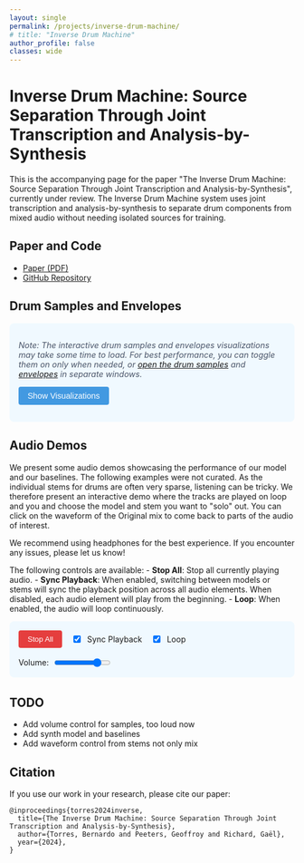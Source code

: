 ```yaml
---
layout: single
permalink: /projects/inverse-drum-machine/
# title: "Inverse Drum Machine"
author_profile: false
classes: wide
---
```


<style>
.track-section {
  margin-bottom: 2.5rem;
  border-bottom: 1px solid #eaeaea;
  padding-bottom: 1.5rem;
}

.track-title {
  font-size: 1.2rem;
  font-weight: bold;
  margin-bottom: 1rem;
  color: #2b6cb0;
}

.comparison-table {
  width: 100%;
  border-collapse: collapse;
  margin-bottom: 1.5rem;
  overflow-x: auto;
  display: block;
}

.comparison-table th, .comparison-table td {
  padding: 0.5rem;
  border: 1px solid #e2e8f0;
}

.comparison-table th {
  background-color: #f7fafc;
  text-align: left;
  font-weight: 600;
}

.comparison-table td {
  background-color: #f8f9fa;
}

.model-name {
  font-weight: 600;
  min-width: 100px;
}

.player-button {
  background-color: #4299e1;
  color: white;
  border: none;
  border-radius: 0.25rem;
  padding: 0.5rem;
  cursor: pointer;
  width: 100%;
  position: relative;
  transition: all 0.2s;
}

.player-button:hover {
  background-color: #3182ce;
}

.player-button.playing {
  background-color: #e53e3e;
}

.player-button.playing:hover {
  background-color: #c53030;
}

.player-button.unavailable {
  background-color: #a0aec0;
  opacity: 0.5;
  cursor: not-allowed;
}

.player-button.unavailable:hover {
  background-color: #a0aec0;
}

.progress-indicator {
  position: absolute;
  bottom: 0;
  left: 0;
  height: 3px;
  width: 0%;
  background-color: rgba(255, 255, 255, 0.7);
  transition: width 0.1s linear;
}

.global-controls {
  display: flex;
  flex-wrap: wrap;
  gap: 1rem;
  margin-bottom: 2rem;
  padding: 1rem;
  background-color: #f0f9ff;
  border-radius: 0.5rem;
  align-items: center;
}

.control-group {
  display: flex;
  align-items: center;
  gap: 0.5rem;
}

.volume-slider {
  width: 100px;
}

.stop-all-button {
  background-color: #e53e3e;
  color: white;
  padding: 0.5rem 1rem;
  border: none;
  border-radius: 0.25rem;
  cursor: pointer;
}

.stop-all-button:hover {
  background-color: #c53030;
}

/* Waveform styles */
.waveform-container {
  margin-bottom: 1.5rem;
}

.waveform {
  height: 80px;
  margin-bottom: 0.5rem;
  background-color: #f7fafc;
  border: 1px solid #e2e8f0;
  border-radius: 4px;
}

.stem-waveform {
  height: 60px;
  margin-bottom: 0.75rem;
  background-color: #f7fafc;
  border: 1px solid #e2e8f0;
  border-radius: 4px;
  display: none; /* Hidden by default */
}

.waveform-label {
  font-size: 0.8rem;
  color: #4a5568;
  margin-bottom: 0.25rem;
  font-weight: 600;
}

@media (max-width: 768px) {
  .comparison-table td, .comparison-table th {
    padding: 0.3rem;
  }
  
  .model-name {
    font-size: 0.8rem;
    min-width: 70px;
  }
  
  .player-button {
    padding: 0.3rem;
    font-size: 0.8rem;
  }
  
  .global-controls {
    flex-direction: column;
    align-items: flex-start;
  }
  
  .control-group.volume {
    width: 100%;
  }
  
  .volume-slider {
    width: 100%;
  }
}
</style>

# Inverse Drum Machine: Source Separation Through Joint Transcription and Analysis-by-Synthesis

This is the accompanying page for the paper "The Inverse Drum Machine: Source Separation Through Joint Transcription and Analysis-by-Synthesis", currently under review. The Inverse Drum Machine system uses joint transcription and analysis-by-synthesis to separate drum components from mixed audio without needing isolated sources for training.

## Paper and Code

- [Paper (PDF)](/documents/inverse_drum_machine.pdf) <!-- Add your paper link when available -->
- [GitHub Repository](https://github.com/bernardo-torres/inverse-drum-machine) <!-- Add your GitHub repo link -->


<h2>Drum Samples and Envelopes</h2>

<div class="additional-content-controls">
  <p class="content-notice">
    <i>Note: The interactive drum samples and envelopes visualizations may take some time to load. For best performance, you can toggle them on only when needed, or <a href="/assets/html/inverse-drum-machine/IDM/test_drum_samples.html" target="_blank">open the drum samples</a> and <a href="/assets/html/inverse-drum-machine/IDM/test_envelopes.html" target="_blank">envelopes</a> in separate windows.</i>
  </p>
  
  <button id="toggleVisualizationsBtn" class="toggle-button">Show Visualizations</button>
</div>

<div id="visualizationsContainer" style="display: none; margin-top: 1rem;">
  <div class="iframe-container" style="display: flex; flex-wrap: wrap; gap: 1rem;">
    <div style="flex: 1 1 100%; min-width: 300px;">
      <h3>Drum Samples</h3>
      <div class="iframe-placeholder" data-src="/assets/html/inverse-drum-machine/IDM/test_drum_samples.html">
        <div class="placeholder-content">Click to load Drum Samples visualization</div>
      </div>
    </div>
    
    <div style="flex: 1 1 100%; min-width: 300px;">
      <h3>Envelopes</h3>
      <div class="iframe-placeholder" data-src="/assets/html/inverse-drum-machine/IDM/test_envelopes.html">
        <div class="placeholder-content">Click to load Envelopes visualization</div>
      </div>
    </div>
  </div>
</div>

<style>
  .additional-content-controls {
    background-color: #f0f9ff;
    border-radius: 0.5rem;
    padding: 1rem;
    margin-bottom: 1rem;
  }
  
  .content-notice {
    margin-bottom: 0.75rem;
    font-size: 0.9rem;
    color: #4a5568;
  }
  
  .toggle-button {
    background-color: #4299e1;
    color: white;
    border: none;
    border-radius: 0.25rem;
    padding: 0.5rem 1rem;
    cursor: pointer;
    font-size: 0.9rem;
  }
  
  .toggle-button:hover {
    background-color: #3182ce;
  }
  
  .iframe-placeholder {
    border: 1px dashed #cbd5e0;
    border-radius: 0.25rem;
    height: 300px;
    display: flex;
    align-items: center;
    justify-content: center;
    cursor: pointer;
    background-color: #f7fafc;
    transition: background-color 0.2s;
  }
  
  .iframe-placeholder:hover {
    background-color: #edf2f7;
  }
  
  .placeholder-content {
    color: #4a5568;
    font-size: 0.9rem;
  }
</style>

<script>
  document.addEventListener('DOMContentLoaded', () => {
    const toggleBtn = document.getElementById('toggleVisualizationsBtn');
    const container = document.getElementById('visualizationsContainer');
    const placeholders = document.querySelectorAll('.iframe-placeholder');
    
    // Toggle visualizations container
    toggleBtn.addEventListener('click', () => {
      if (container.style.display === 'none') {
        container.style.display = 'block';
        toggleBtn.textContent = 'Hide Visualizations';
      } else {
        container.style.display = 'none';
        toggleBtn.textContent = 'Show Visualizations';
      }
    });
    
    // Set up lazy loading for iframes
    placeholders.forEach(placeholder => {
      placeholder.addEventListener('click', () => {
        const src = placeholder.getAttribute('data-src');
        const iframe = document.createElement('iframe');
        iframe.src = src;
        iframe.width = '100%';
        iframe.height = '500px';
        iframe.frameBorder = '0';
        iframe.style.borderRadius = '0.25rem';
        
        // Replace placeholder with iframe
        placeholder.parentNode.replaceChild(iframe, placeholder);
      });
    });
  });
</script>

<div class="audio-demos-section">
  <h2>Audio Demos</h2>
  
  <p>We present some audio demos showcasing the performance of our model and our baselines. The following examples were not curated. As the individual stems for drums are often very sparse, listening can be tricky. We therefore present an interactive demo where the tracks are played on loop and you and choose the model and stem you want to "solo" out. You can click on the waveform of the Original mix to come back to parts of the audio of interest.
  
  
  We recommend using headphones for the best experience. If you encounter any issues, please let us know!

  The following controls are available:
    - **Stop All**: Stop all currently playing audio.
    - **Sync Playback**: When enabled, switching between models or stems will sync the playback position across all audio elements. When disabled, each audio element will play from the beginning.
    - **Loop**: When enabled, the audio will loop continuously.
  
  </p>


  <div class="global-controls">
    <div class="control-group">
      <button id="stopAllButton" class="stop-all-button">Stop All</button>
    </div>
    <div class="control-group">
      <input type="checkbox" id="syncCheckbox" class="sync-checkbox" checked>
      <label for="syncCheckbox">Sync Playback</label>
    </div>
    <div class="control-group">
      <input type="checkbox" id="loopCheckbox" class="loop-checkbox" checked>
      <label for="loopCheckbox">Loop</label>
    </div>
    <div class="control-group volume">
      <label for="volumeSlider">Volume:</label>
      <input type="range" id="volumeSlider" class="volume-slider" min="0" max="1" step="0.01" value="0.8">
    </div>
  </div>

  <div id="audio-demos"></div>
</div>

<!-- Load WaveSurfer.js -->
<script src="https://unpkg.com/wavesurfer.js@6.6.3/dist/wavesurfer.min.js"></script>

<script>
  document.addEventListener('DOMContentLoaded', () => {
  // Track configuration data
  const tracks = [
    {
      id: "43",
      title: "43_rock_120_beat_4-4.wav, drum kit: portland",
      baseFile: "43_rock_120_beat_4-4_portland"
    },
    {
      id: "93",
      title: "93_hiphop_75_beat_4-4.wav, drum kit: heavy",
      baseFile: "93_hiphop_75_beat_4-4_heavy"
    },
    {
      id: "18",
      title: "18_rock_118_fill_4-4.wav, drum kit: east bay",
      baseFile: "18_rock_118_fill_4-4_east_bay"
    }
    ,
    {
      id: "73",
      title: "73_neworleans-funk_93_fill_4-4.wav, drum kit: heavy",
      baseFile: "73_neworleans-funk_93_fill_4-4_heavy"
    }
    ,
    {
      id: "114",
      title: "114_jazz-fusion_96_beat_4-4.wav, drum kit: heavy",
      baseFile: "114_jazz-fusion_96_beat_4-4_heavy"
    }
  ];
  
  // Models configuration
  const models = [
    { id: "original", name: "Original Mix", instruments: ["full"] },
    { id: "GT", name: "Ground Truth" },
    { id: "Oracle", name: "Oracle" },
    { id: "IDM_masked", name: "IDM masked (Ours)" },
    { id: "IDM_synth", name: "IDM synth (Ours)" },
    { id: "LarsNet", name: "LarsNet" },
    { id: "NMFD", name: "NMFD" }
  ];
  
  // Instrument configuration
  const instruments = [
    { id: "full", name: "Full Mix" },
    { id: "KD", name: "Kick Drum" },
    { id: "SD", name: "Snare Drum" },
    { id: "HH", name: "Hi-Hat" },
    { id: "CY", name: "Crash Cymbal" },
    { id: "TT", name: "Tom-Tom" }
  ];
  
  // UI elements
  const stopAllButton = document.getElementById('stopAllButton');
  const loopCheckbox = document.getElementById('loopCheckbox');
  const syncCheckbox = document.getElementById('syncCheckbox');
  const volumeSlider = document.getElementById('volumeSlider');
  const audioDemosContainer = document.getElementById('audio-demos');
  
  // Audio & waveform state
  let currentlyPlaying = null;
  let currentTrackId = null;
  let audioObjects = {};
  const waveSurfers = {};
  let isUpdatingWaveform = false; // Flag to prevent event loops
  
  // Get color for instrument visualization
  function getInstrumentColor(instrumentId) {
    const colors = {
      'KD': '#e53e3e', // Kick - Red
      'SD': '#dd6b20', // Snare - Orange
      'HH': '#38a169', // Hi-hat - Green
      'CY': '#3182ce', // Cymbal - Blue
      'TT': '#805ad5'  // Tom - Purple
    };
    
    return colors[instrumentId] || '#a0aec0'; // Default gray
  }
  
  // Get lighter version of color for progress
  function getLighterColor(hexColor) {
    // Simple function to lighten a hex color
    let r = parseInt(hexColor.substr(1, 2), 16);
    let g = parseInt(hexColor.substr(3, 2), 16);
    let b = parseInt(hexColor.substr(5, 2), 16);
    
    // Lighten
    r = Math.min(255, r + 40);
    g = Math.min(255, g + 40);
    b = Math.min(255, b + 40);
    
    return `#${r.toString(16).padStart(2, '0')}${g.toString(16).padStart(2, '0')}${b.toString(16).padStart(2, '0')}`;
  }
  
  // Improved checkFileExists function
  function checkFileExists(url) {
    return new Promise((resolve) => {
      console.log(`Checking if file exists: ${url}`);
      const audio = new Audio();
      
      // Set timeout to avoid hanging too long on missing files
      const timeout = setTimeout(() => {
        console.warn(`Timeout checking file: ${url}`);
        resolve(false);
      }, 3000);
      
      audio.oncanplaythrough = () => {
        clearTimeout(timeout);
        console.log(`File exists: ${url}`);
        resolve(true);
      };
      
      audio.onerror = (e) => {
        clearTimeout(timeout);
        console.warn(`File doesn't exist or error loading: ${url}`, e);
        resolve(false);
      };
      
      // Load with cache buster to prevent caching issues
      audio.src = `${url}?t=${new Date().getTime()}`;
    });
  }
  

// Modified parts to fix the eternal loading issue

// 1. First, add a debug function to check file paths more explicitly
function debugFilePath(url) {
  console.log(`Attempting to load file: ${url}`);
  
  // Create an explicit debugging element to show on the page
  const debugElement = document.createElement('div');
  debugElement.style.position = 'fixed';
  debugElement.style.top = '10px';
  debugElement.style.right = '10px';
  debugElement.style.background = 'rgba(0,0,0,0.8)';
  debugElement.style.color = 'white';
  debugElement.style.padding = '10px';
  debugElement.style.zIndex = '9999';
  debugElement.style.maxWidth = '300px';
  debugElement.style.fontSize = '12px';
  debugElement.textContent = `Testing: ${url}`;
  document.body.appendChild(debugElement);
  
  // Create an image object to test if the server responds at all
  const ping = new XMLHttpRequest();
  ping.open('HEAD', url.substring(0, url.lastIndexOf('/')), true);
  ping.onreadystatechange = function() {
    if (ping.readyState === 4) {
      debugElement.textContent += `\nServer response: ${ping.status}`;
      
      // Clean up after 5 seconds
      setTimeout(() => {
        document.body.removeChild(debugElement);
      }, 5000);
    }
  };
  ping.send();
  
  return url;
}

async function initializeStemWaveform(track, model, instrument) {
  const stemWaveformId = `stem-waveform-${track.id}`;
  const stemWavesurferId = `wavesurfer-stem-${track.id}`;
  
  // Get the container
  const stemWaveformContainer = document.getElementById(stemWaveformId);
  if (!stemWaveformContainer) {
    console.error(`Stem waveform container not found: ${stemWaveformId}`);
    return null;
  }
  
  // Get instrument ID correctly - whether it's passed as object or string
  const instrumentId = instrument.id || instrument;
  
  // Get instrument name for the label
  const instrumentObj = instruments.find(i => i.id === instrumentId);
  const instrumentName = instrumentObj ? instrumentObj.name : instrumentId;
  
  // Update the label
  const stemLabel = document.getElementById(`stem-label-${track.id}`);
  if (stemLabel) {
    stemLabel.textContent = `${model.name} - ${instrumentName}`;
    stemLabel.style.color = getInstrumentColor(instrumentId);
  }
  
  // Show the container
  stemWaveformContainer.style.display = 'block';
  
  // Determine audio path
  const audioPath = `/assets/audio/inverse-drum-machine/${model.id}/${track.baseFile}_${instrumentId}.wav`;
  
  // Cleanup existing waveform
  if (waveSurfers[stemWavesurferId]) {
    waveSurfers[stemWavesurferId].destroy();
    delete waveSurfers[stemWavesurferId];
  }
  
  // Create new waveform with normalization for better visualization
  const stemWs = WaveSurfer.create({
    container: stemWaveformContainer,
    waveColor: getInstrumentColor(instrumentId),
    progressColor: getLighterColor(getInstrumentColor(instrumentId)),
    height: 60,
    responsive: true,
    barWidth: 2,
    cursorWidth: 1,
    interact: true,
    normalize: true,  // Normalize waveform for better visualization
    backend: 'MediaElement',  // Use MediaElement backend for better compatibility
    // Additional visualization enhancements
    barGap: 1,  // Add slight gap between bars
    barRadius: 1  // Round the bars slightly
  });
  
  // Apply extra amplitude boost for hi-hats and similar instruments
  if (instrumentId === 'HH' || instrumentId === 'CY') {
    // These are typically lower amplitude
    stemWs.params.amplitude = 2;  // Boost amplitude for visualization
  }
  
  // Configure events
  stemWs.on('ready', () => {
    stemWs.setMute(true);
  });
  
  // Load the audio
  stemWs.load(audioPath);
  
  // Store the WaveSurfer instance
  waveSurfers[stemWavesurferId] = stemWs;
  
  return stemWs;
}
  


  // Improved function to hide the stem waveform
  function hideStemWaveform(trackId) {
    console.log(`Hiding stem waveform for track ${trackId}`);
    const stemWaveformContainer = document.getElementById(`stem-waveform-${trackId}`);
    if (stemWaveformContainer) {
      stemWaveformContainer.style.display = 'none';
    }
    
    // Reset the label
    const stemLabel = document.getElementById(`stem-label-${trackId}`);
    if (stemLabel) {
      stemLabel.textContent = 'Selected Stem';
      stemLabel.style.color = '';
    }
    
    // Clean up the wavesurfer instance
    const stemWavesurferId = `wavesurfer-stem-${trackId}`;
    if (waveSurfers[stemWavesurferId]) {
      try {
        waveSurfers[stemWavesurferId].destroy();
        delete waveSurfers[stemWavesurferId];
      } catch (e) {
        console.warn(`Error destroying stem waveform:`, e);
      }
    }
  }
  
  // Build the track sections
  tracks.forEach(track => {
    // Create track section
    const trackSection = document.createElement('div');
    trackSection.className = 'track-section';
    trackSection.id = `track-${track.id}`;
    
    // Add track title
    const trackTitle = document.createElement('h3');
    trackTitle.className = 'track-title';
    trackTitle.textContent = track.title;
    trackSection.appendChild(trackTitle);
    
    // Create waveform container
    const waveformContainer = document.createElement('div');
    waveformContainer.className = 'waveform-container';
    
    // Add mixture waveform label
    const mixLabel = document.createElement('div');
    mixLabel.className = 'waveform-label';
    mixLabel.textContent = 'Original Mix';
    waveformContainer.appendChild(mixLabel);
    
    // Add main waveform container
    const wfDiv = document.createElement('div');
    wfDiv.className = 'waveform';
    wfDiv.id = `waveform-${track.id}`;
    waveformContainer.appendChild(wfDiv);
    
    // Add stem waveform label
    const stemLabel = document.createElement('div');
    stemLabel.className = 'waveform-label';
    stemLabel.id = `stem-label-${track.id}`;
    stemLabel.textContent = 'Selected Stem';
    waveformContainer.appendChild(stemLabel);
    
    // Add stem waveform container
    const stemWfDiv = document.createElement('div');
    stemWfDiv.className = 'stem-waveform';
    stemWfDiv.id = `stem-waveform-${track.id}`;
    waveformContainer.appendChild(stemWfDiv);
    
    trackSection.appendChild(waveformContainer);
    
    // Create table
    const table = document.createElement('table');
    table.className = 'comparison-table';
    
    // Create table header
    const thead = document.createElement('thead');
    const headerRow = document.createElement('tr');
    
    // Empty cell for model names
    const emptyHeader = document.createElement('th');
    emptyHeader.textContent = 'Model / Instrument';
    headerRow.appendChild(emptyHeader);
    
    // Filter instruments based on model
    const displayInstruments = instruments.filter(instr => 
      instr.id !== "full" || (instr.id === "full" && models.some(m => m.instruments && m.instruments.includes("full")))
    );
    
    // Add instrument headers
    displayInstruments.forEach(instrument => {
      if (instrument.id !== "full") {
        const th = document.createElement('th');
        th.textContent = instrument.name;
        th.dataset.instrument = instrument.id;
        th.style.color = getInstrumentColor(instrument.id);
        headerRow.appendChild(th);
      }
    });
    
    thead.appendChild(headerRow);
    table.appendChild(thead);
    
    // Create table body
    const tbody = document.createElement('tbody');
    
    // Add model rows
    models.forEach(model => {
      const row = document.createElement('tr');
      row.dataset.model = model.id;
      
      const modelCell = document.createElement('td');
      modelCell.className = 'model-name';
      modelCell.textContent = model.name;
      row.appendChild(modelCell);
      
      if (model.id === "original") {
        const fullMixCell = document.createElement('td');
        fullMixCell.colSpan = displayInstruments.length - 1;
        
        const audioId = `${track.id}_${model.id}_full`;
        const audioPath = `/assets/audio/inverse-drum-machine/GT/${track.baseFile}_mix.wav`;
        
        const button = createPlayerButton(audioId, audioPath, track.id, model.id, "full");
        fullMixCell.appendChild(button);
        row.appendChild(fullMixCell);
      } else {
        displayInstruments.forEach(instrument => {
          if (instrument.id === "full") return;
          
          const cell = document.createElement('td');
          const audioId = `${track.id}_${model.id}_${instrument.id}`;
          const audioPath = `/assets/audio/inverse-drum-machine/${model.id}/${track.baseFile}_${instrument.id}.wav`;
          const button = createPlayerButton(audioId, audioPath, track.id, model.id, instrument.id);
          cell.appendChild(button);
          row.appendChild(cell);
        });
      }
      
      tbody.appendChild(row);
    });
    
    table.appendChild(tbody);
    trackSection.appendChild(table);
    audioDemosContainer.appendChild(trackSection);
    
    // Initialize WaveSurfer for this track
    const ws = WaveSurfer.create({
      container: `#waveform-${track.id}`,
      waveColor: '#ccd6f6',
      progressColor: '#4c51bf',
      height: 80,
      responsive: true,
      barWidth: 2,
      cursorWidth: 1,
      interact: true
    });
    
    // Load the original track mix
    ws.load(`/assets/audio/inverse-drum-machine/GT/${track.baseFile}_mix.wav`);
    
    // Configure WaveSurfer events
    ws.on('ready', () => {
      console.log(`WaveSurfer ready for track ${track.id}`);
      ws.setMute(true); // Mute wavesurfer, we'll use our own audio elements
    });
    
    ws.on('seek', position => {
      if (isUpdatingWaveform) return;
      if (currentTrackId !== track.id) return;
      
      // When user seeks in waveform, sync all audio elements for this track
      const t = ws.getDuration() * position;
      Object.keys(audioObjects)
        .filter(id => id.startsWith(track.id))
        .forEach(id => {
          const audio = audioObjects[id];
          if (Math.abs(audio.currentTime - t) > 0.1) {
            audio.currentTime = t;
          }
        });
      
      // Also sync stem waveform if visible
      const stemWavesurferId = `wavesurfer-stem-${track.id}`;
      if (waveSurfers[stemWavesurferId] && waveSurfers[stemWavesurferId].isReady) {
        try {
          isUpdatingWaveform = true;
          waveSurfers[stemWavesurferId].seekTo(position);
          setTimeout(() => { isUpdatingWaveform = false; }, 5);
        } catch (e) {
          isUpdatingWaveform = false;
          console.warn(`Error updating stem waveform position:`, e);
        }
      }
    });
    
    // Handle waveform errors
    ws.on('error', err => {
      console.warn('WaveSurfer error:', err);
    });
    
    // Store WaveSurfer instance
    waveSurfers[track.id] = ws;
  });
  
  // Create player button helper
  function createPlayerButton(audioId, audioPath, trackId, modelId, instrumentId) {
    const button = document.createElement('button');
    button.className = 'player-button';
    button.textContent = 'Play';
    button.dataset.id = audioId;
    button.dataset.track = trackId;
    button.dataset.model = modelId;
    button.dataset.instrument = instrumentId;
    
    const progress = document.createElement('div');
    progress.className = 'progress-indicator';
    button.appendChild(progress);
    
    button.addEventListener('click', () => handlePlayClick(audioId, audioPath, trackId, modelId, instrumentId));
    return button;
  }
  
  // Update progress indicator
  function updateProgress(audioId) {
    const audio = audioObjects[audioId];
    const btn = document.querySelector(`button[data-id="${audioId}"]`);
    const prog = btn && btn.querySelector('.progress-indicator');
    
    if (prog && audio && audio.duration) {
      prog.style.width = `${(audio.currentTime / audio.duration) * 100}%`;
    }
  }
  
  // Handle play/stop with waveform sync
  async function handlePlayClick(audioId, audioPath, trackId, modelId, instrumentId) {
    // If same clip, just toggle stop
    if (currentlyPlaying === audioId) {
      stopAudio();
      return;
    }
    
    const ws = waveSurfers[trackId];
    const isSameTrack = trackId === currentTrackId;
    let startPos = 0;
    
    if (isSameTrack && syncCheckbox.checked && currentlyPlaying) {
      startPos = audioObjects[currentlyPlaying]?.currentTime || 0;
    }
    
    if (currentlyPlaying) {
      stopAudio(false);
    }
    
    // Initialize stem waveform if not original mix
    if (modelId !== "original" && instrumentId !== "full") {
      console.log(`Preparing stem waveform for ${modelId}/${instrumentId}`);
      
      // Make sure stem container is visible for debugging
      const stemWaveformContainer = document.getElementById(`stem-waveform-${trackId}`);
      if (stemWaveformContainer) {
        stemWaveformContainer.style.display = 'block';
      }
      
      const stemLabel = document.getElementById(`stem-label-${trackId}`);
      if (stemLabel) {
        stemLabel.textContent = `Loading ${modelId} - ${instrumentId}...`;
        stemLabel.style.color = getInstrumentColor(instrumentId);
      }
      
      try {
        const track = tracks.find(t => t.id === trackId);
        const model = models.find(m => m.id === modelId);
        
        if (!track || !model) {
          console.error(`Could not find track or model: ${trackId}/${modelId}`);
          hideStemWaveform(trackId);
        } else {
          await initializeStemWaveform(track, model, instrumentId);
        }
      } catch (error) {
        console.error(`Error initializing stem waveform:`, error);
        hideStemWaveform(trackId);
      }
    } else {
      // Hide stem waveform for original mix
      hideStemWaveform(trackId);
    }
    
    // Create or reuse audio element
    if (!audioObjects[audioId]) {
      const audio = new Audio(audioPath);
      audio.preload = 'auto';
      audio.dataset.track = trackId;
      
      audio.addEventListener('error', (e) => {
        console.warn(`Audio error for ${audioId}:`, e);
        const btn = document.querySelector(`button[data-id="${audioId}"]`);
        if (btn) { 
          btn.classList.add('unavailable'); 
          btn.textContent = 'N/A'; 
        }
        
        // Hide stem waveform if audio fails
        hideStemWaveform(trackId);
      });
      
      // Update progress on timeupdate
      audio.addEventListener('timeupdate', () => {
  if (currentlyPlaying !== audioId) return;
  
  // Update button progress
  updateProgress(audioId);
  
  // Get current position
  const currentPos = audio.currentTime / (audio.duration || 1);
  if (isNaN(currentPos)) return;
  
  // Always update main waveform position
  if (ws && ws.isReady && currentTrackId === trackId) {
    if (!isUpdatingWaveform) {
      isUpdatingWaveform = true;
      try {
        // Update main waveform
        ws.seekTo(currentPos);
        
        // Immediately update stem waveform with the EXACT same position
        const stemWavesurferId = `wavesurfer-stem-${trackId}`;
        if (waveSurfers[stemWavesurferId] && waveSurfers[stemWavesurferId].isReady) {
          // Force exact position match
          waveSurfers[stemWavesurferId].seekTo(currentPos);
        }
        
        setTimeout(() => { isUpdatingWaveform = false; }, 5);
      } catch (e) {
        isUpdatingWaveform = false;
        console.warn('Error updating waveform position:', e);
      }
    }
  }
});
      
      audio.addEventListener('ended', () => {
        if (!audio.loop) {
          resetPlayButton(audioId);
          currentlyPlaying = null;
          currentTrackId = null;
        }
      });
      
      audioObjects[audioId] = audio;
    }
    
    const audio = audioObjects[audioId];
    audio.volume = parseFloat(volumeSlider.value);
    audio.loop = loopCheckbox.checked;
    
    // Set starting position if needed
    if (ws && ws.isReady && isSameTrack && syncCheckbox.checked && startPos > 0) {
      try {
        audio.currentTime = startPos;
        isUpdatingWaveform = true;
        ws.seekTo(startPos / (ws.getDuration() || 1));
        
        // Also set stem waveform position
        const stemWavesurferId = `wavesurfer-stem-${trackId}`;
        if (waveSurfers[stemWavesurferId] && waveSurfers[stemWavesurferId].isReady) {
          waveSurfers[stemWavesurferId].seekTo(startPos / (waveSurfers[stemWavesurferId].getDuration() || 1));
        }
        
        setTimeout(() => { isUpdatingWaveform = false; }, 5);
      } catch (e) {
        isUpdatingWaveform = false;
        console.warn('Error setting start position:', e);
      }
    }
    
    // Play audio with error handling
    const playPromise = audio.play();
    if (playPromise !== undefined) {
      playPromise
        .then(() => {
          const btn = document.querySelector(`button[data-id="${audioId}"]`);
          if (btn) { 
            btn.textContent = 'Stop'; 
            btn.classList.add('playing'); 
          }
          
          currentlyPlaying = audioId;
          currentTrackId = trackId;
          
          // Start waveform animation
          if (ws && ws.isReady) {
            ws.play();
            ws.setMute(true);
          }
          
          // Also play stem waveform if visible
          const stemWavesurferId = `wavesurfer-stem-${trackId}`;
          if (waveSurfers[stemWavesurferId] && waveSurfers[stemWavesurferId].isReady) {
            try {
              waveSurfers[stemWavesurferId].play();
              waveSurfers[stemWavesurferId].setMute(true);
            } catch (e) {
              console.warn(`Error playing stem waveform:`, e);
            }
          }
        })
        .catch(err => {
          console.error('Error playing audio:', err);
          const btn = document.querySelector(`button[data-id="${audioId}"]`);
          if (btn) { 
            btn.classList.add('unavailable'); 
            btn.textContent = 'Error'; 
          }
        });
    } else {
      // Fallback for browsers without promise support
      const btn = document.querySelector(`button[data-id="${audioId}"]`);
      if (btn) { 
        btn.textContent = 'Stop'; 
        btn.classList.add('playing'); 
      }
      
      currentlyPlaying = audioId;
      currentTrackId = trackId;
      
      // Start waveform animation
      if (ws && ws.isReady) {
        ws.play();
        ws.setMute(true);
      }
    }
  }
  
  // Stop audio + waveform
  function stopAudio(resetTrackInfo = true) {
    if (!currentlyPlaying) return;
    
    // Stop audio
    const audio = audioObjects[currentlyPlaying];
    if (audio) {
      try {
        audio.pause();
      } catch (e) {
        console.warn('Error pausing audio:', e);
      }
    }
    
    // Stop main waveform
    const ws = waveSurfers[currentTrackId];
    if (ws && ws.isReady) {
      try {
        ws.pause();
      } catch (e) {
        console.warn('Error pausing wavesurfer:', e);
      }
    }
    
    // Pause stem waveform
    const stemWavesurferId = `wavesurfer-stem-${currentTrackId}`;
    if (waveSurfers[stemWavesurferId] && waveSurfers[stemWavesurferId].isReady) {
      try {
        waveSurfers[stemWavesurferId].pause();
      } catch (e) {
        console.warn(`Error pausing stem waveform:`, e);
      }
    }
    
    resetPlayButton(currentlyPlaying);
    currentlyPlaying = null;
    if (resetTrackInfo) currentTrackId = null;
  }
  
  function resetPlayButton(audioId) {
    const btn = document.querySelector(`button[data-id="${audioId}"]`);
    if (btn) { 
      btn.textContent = 'Play'; 
      btn.classList.remove('playing'); 
    }
  }
  
  // Wire up global controls
  stopAllButton.addEventListener('click', () => stopAudio(true));
  
  volumeSlider.addEventListener('input', () => {
    const volume = parseFloat(volumeSlider.value);
    if (currentlyPlaying && audioObjects[currentlyPlaying]) {
      try {
        audioObjects[currentlyPlaying].volume = volume;
      } catch (e) {
        console.warn('Error setting volume:', e);
      }
    }
  });
  
  loopCheckbox.addEventListener('change', () => {
    const isLooping = loopCheckbox.checked;
    if (currentlyPlaying && audioObjects[currentlyPlaying]) {
      try {
        audioObjects[currentlyPlaying].loop = isLooping;
      } catch (e) {
        console.warn('Error setting loop:', e);
      }
    }
  });
  
  // Cleanup function for page unload
  window.addEventListener('beforeunload', () => {
    // Stop any playing audio first
    stopAudio(true);
    
    // Destroy WaveSurfer instances to free resources
    Object.values(waveSurfers).forEach(ws => {
      if (ws && typeof ws.destroy === 'function') {
        try {
          ws.destroy();
        } catch (e) {
          console.warn('Error destroying WaveSurfer:', e);
        }
      }
    });
    
    // Clear audio objects
    Object.values(audioObjects).forEach(audio => {
      if (audio) {
        try {
          audio.src = '';
          audio.load();
        } catch (e) {
          console.warn('Error cleaning up audio:', e);
        }
      }
    });
  });
});
</script>

## TODO

- Add volume control for samples, too loud now
- Add synth model and baselines
- Add waveform control from stems not only mix


## Citation

If you use our work in your research, please cite our paper:

```
@inproceedings{torres2024inverse,
  title={The Inverse Drum Machine: Source Separation Through Joint Transcription and Analysis-by-Synthesis},
  author={Torres, Bernardo and Peeters, Geoffroy and Richard, Gaël},
  year={2024},
}
```
